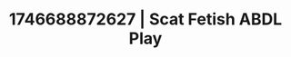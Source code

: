 ---
categories:
- AI-generated
- Candlelit scenes
- Real couple content
- Voyeur fantasy
- Pleasure mapping
- Pierced & proud
- ASMR
- Cosplay
image: /assets/images/1746688872627.jpg
layout: post
seo:
  description: Featured content with sensual ABDL Play, Scat Fetish. HD images available.
  keywords: ABDL Play, Scat Fetish
  og_image: /assets/images/1746688872627.jpg
  schema_type: VisualArtwork
tags:
- ABDL Play
- '#1746688872627'
- Scat Fetish
title: 1746688872627 | Scat Fetish ABDL Play
---